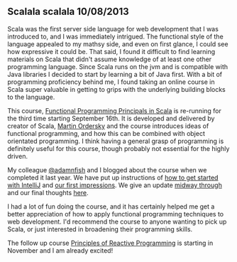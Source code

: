 Scalala
scalala
10/08/2013
---
Scala was the first server side language for web development that I was introduced to, and I was immediately intrigued.
The functional style of the language appealed to my mathsy side, and even on first glance, I
could see how expressive it could be. That said, I found it difficult to find learning materials on Scala that didn't
assume knowledge of at least one other programming language. Since Scala runs on the jvm and is compatible with Java libraries
I decided to start by learning a bit of Java first. With a bit of programming proficiency behind me, I found taking an
online course in Scala super valuable in getting to grips with the underlying building blocks to the language.

This course, [Functional Programming Principals in Scala](https://www.coursera.org/course/progfun) is re-running for the
third time starting September 16th. It is developed and delivered by creator of Scala, [Martin Ordersky](http://en.wikipedia.org/wiki/Martin_Odersky)
and the course introduces ideas of functional programming, and how this can be combined with object orientated programming.
I think having a general grasp of programming is definitely useful for this course, though probably not essential for
the highly driven.

My colleague [@adamnfish](https://twitter.com/adamnfish) and I blogged about the course when we completed it last year.
We have put up instructions of [how to get started with IntelliJ](http://www.theguardian.com/info/developer-blog/2012/sep/21/funtional-programming-principles-scala-setting-up-intellij)
and [our first impressions](http://www.theguardian.com/info/developer-blog/2012/sep/21/funtional-programming-principles-scala-first-impressions). We give an update [midway through](http://www.theguardian.com/info/developer-blog/2012/oct/05/functional-programming-scala-week-three)
and our final thoughts [here](http://www.theguardian.com/info/developer-blog/2012/nov/02/functional-programming-scala-the-final-push).

I had a lot of fun doing the course, and it has certainly helped me get a better appreciation of how to apply
functional programming techniques to web development. I'd recommend the course to anyone wanting to pick up Scala, or
just interested in broadening their programming skills.

The follow up course [Principles of Reactive Programming](https://www.coursera.org/course/reactive) is starting in November
and I am already excited!
